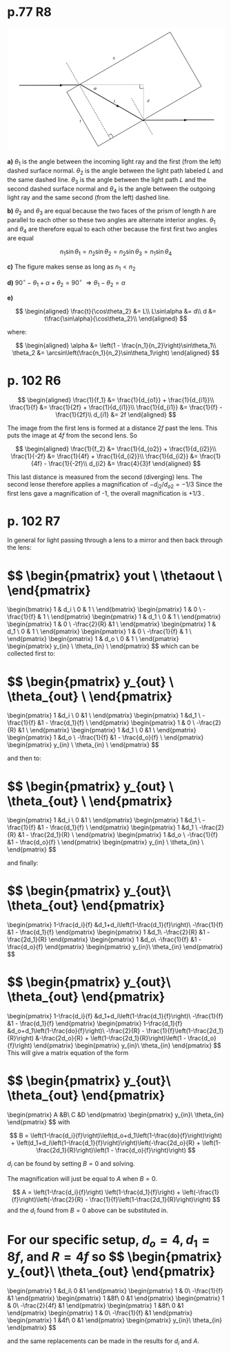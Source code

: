 # p.77 R8 

![](Pasted_image_20230216133815.png)

**a)** $\theta_1$ is the angle between the incoming light ray and the first (from the left) dashed surface normal. $\theta_2$ is the angle between the light path labeled $L$ and the same dashed line. $\theta_3$ is the angle between the light path $L$ and the second dashed surface normal and $\theta_4$ is the angle between the outgoing light ray and the same second (from the left) dashed line.

**b)** $\theta_2$ and $\theta_3$ are equal because the two faces of the prism of length $h$ are parallel to each other so these two angles are alternate interior angles. $\theta_1$ and $\theta_4$ are therefore equal to each other because the first first two angles are equal 

$$
n_1\sin\theta_1 = n_2\sin\theta_2 = n_2\sin\theta_3 = n_1\sin\theta_4
$$

**c)** The figure makes sense as long as $n_1 < n_2$

**d)** 
$90^\circ - \theta_1 + \alpha + \theta_2 = 90^\circ$ 
$\Rightarrow \theta_1 - \theta_2 = \alpha$

**e)**

$$
\begin{aligned}
\frac{t}{\cos\theta_2} &= L\\
L\sin\alpha &= d\\
d &= t\frac{\sin\alpha}{\cos\theta_2}\\
\end{aligned}
$$

where:

$$
\begin{aligned}
\alpha &= \left(1 - \frac{n_1}{n_2}\right)\sin\theta_1\\
\theta_2 &= \arcsin\left(\frac{n_1}{n_2}\sin\theta_1\right)
\end{aligned}
$$

# p. 102 R6

$$
\begin{aligned}
\frac{1}{f_1} &= \frac{1}{d_{o1}} + \frac{1}{d_{i1}}\\
\frac{1}{f} &= \frac{1}{2f} + \frac{1}{d_{i1}}\\
\frac{1}{d_{i1}} &= \frac{1}{f} - \frac{1}{2f}\\
d_{i1} &= 2f
\end{aligned}
$$

The image from the first lens is formed at a distance $2f$ past the lens. This puts the image at $4f$ from the second lens. So

$$
\begin{aligned}
\frac{1}{f_2} &= \frac{1}{d_{o2}} + \frac{1}{d_{i2}}\\
\frac{1}{-2f} &= \frac{1}{4f} + \frac{1}{d_{i2}}\\
\frac{1}{d_{i2}} &= \frac{1}{4f} - \frac{1}{-2f}\\
d_{i2} &= \frac{4}{3}f
\end{aligned}
$$

This last distance is measured from the second (diverging) lens. The second lense therefore applies a magnification of $-d_{i2}/d_{o2} = -1/3$ Since the first lens gave a magnification of -1, the overall magnification is $+1/3$ .

# p. 102 R7

In general for light passing through a lens to a mirror and then back through the lens:

$$
\begin{pmatrix}
yout \\ 
\thetaout \\ 
\end{pmatrix}
=
\begin{bmatrix}
1 & d_i \\
0 & 1 \\
\end{bmatrix}
\begin{pmatrix}
1 & 0 \\
-\frac{1}{f} & 1 \\
\end{pmatrix}
\begin{pmatrix}
1 & d_1 \\
0 & 1 \\
\end{pmatrix}
\begin{pmatrix}
1 & 0 \\
-\frac{2}{R} &1 \\
\end{pmatrix}
\begin{pmatrix}
1 & d_1 \\
0 & 1 \\
\end{pmatrix}
\begin{pmatrix}
1 & 0 \\
-\frac{1}{f} & 1 \\
\end{pmatrix}
\begin{pmatrix}
1 & d_o \\
0 & 1 \\
\end{pmatrix}
\begin{pmatrix}
y_{in} \\
\theta_{in} \\
\end{pmatrix}
$$
which can be collected first to:

$$
\begin{pmatrix}
y_{out} \\
\theta_{out} \\
\end{pmatrix}
=
\begin{pmatrix}
1 &d_i \\
0 &1 \\
\end{pmatrix}
\begin{pmatrix}
1 &d_1 \\
-\frac{1}{f} &1 - \frac{d_1}{f} \\
\end{pmatrix}
\begin{pmatrix}
1 & 0 \\
-\frac{2}{R} &1 \\
\end{pmatrix}
\begin{pmatrix}
1 &d_1 \\
0 &1 \\
\end{pmatrix}
\begin{pmatrix}
1 &d_o \\
-\frac{1}{f} &1 - \frac{d_o}{f} \\
\end{pmatrix}
\begin{pmatrix}
y_{in} \\
\theta_{in} \\
\end{pmatrix}
$$

and then to:

$$
\begin{pmatrix}
y_{out} \\
\theta_{out} \\
\end{pmatrix}
=
\begin{pmatrix}
1 &d_i \\
0 &1 \\
\end{pmatrix}
\begin{pmatrix}
1 &d_1 \\
-\frac{1}{f} &1 - \frac{d_1}{f} \\
\end{pmatrix}
\begin{pmatrix}
1 &d_1 \\
-\frac{2}{R} &1 - \frac{2d_1}{R} \\
\end{pmatrix}
\begin{pmatrix}
1 &d_o \\
-\frac{1}{f} &1 - \frac{d_o}{f} \\
\end{pmatrix}
\begin{pmatrix}
y_{in} \\
\theta_{in} \\
\end{pmatrix}
$$

and finally:

$$
\begin{pmatrix}
y_{out}\\
\theta_{out}
\end{pmatrix}
=
\begin{pmatrix}
1-\frac{d_i}{f} &d_1+d_i\left(1-\frac{d_1}{f}\right)\\
-\frac{1}{f} &1 - \frac{d_1}{f}
\end{pmatrix}
\begin{pmatrix}
1 &d_1\\
-\frac{2}{R} &1 - \frac{2d_1}{R}
\end{pmatrix}
\begin{pmatrix}
1 &d_o\\
-\frac{1}{f} &1 - \frac{d_o}{f}
\end{pmatrix}
\begin{pmatrix}
y_{in}\\
\theta_{in}
\end{pmatrix}
$$

$$
\begin{pmatrix}
y_{out}\\
\theta_{out}
\end{pmatrix}
=
\begin{pmatrix}
1-\frac{d_i}{f} &d_1+d_i\left(1-\frac{d_1}{f}\right)\\
-\frac{1}{f} &1 - \frac{d_1}{f}
\end{pmatrix}
\begin{pmatrix}
1-\frac{d_1}{f} &d_o+d_1\left(1-\frac{do}{f}\right)\\
-\frac{2}{R} - \frac{1}{f}\left(1-\frac{2d_1}{R}\right) &-\frac{2d_o}{R} + \left(1-\frac{2d_1}{R}\right)\left(1 - \frac{d_o}{f}\right)
\end{pmatrix}
\begin{pmatrix}
y_{in}\\
\theta_{in}
\end{pmatrix}
$$
This will give a matrix equation of the form 

$$
\begin{pmatrix}
y_{out}\\
\theta_{out}
\end{pmatrix}
=
\begin{pmatrix}
A &B\\
C &D
\end{pmatrix}
\begin{pmatrix}
y_{in}\\
\theta_{in}
\end{pmatrix}
$$
with 

$$
B = \left(1-\frac{d_i}{f}\right)\left(d_o+d_1\left(1-\frac{do}{f}\right)\right) + \left(d_1+d_i\left(1-\frac{d_1}{f}\right)\right)\left(-\frac{2d_o}{R} + \left(1-\frac{2d_1}{R}\right)\left(1 - \frac{d_o}{f}\right)\right)
$$

$d_i$ can be found by setting $B=0$ and solving. 

The magnification will just be equal to $A$ when $B = 0$. 

$$
A = \left(1-\frac{d_i}{f}\right) \left(1-\frac{d_1}{f}\right) + \left(-\frac{1}{f}\right)\left(-\frac{2}{R} - \frac{1}{f}\left(1-\frac{2d_1}{R}\right)\right)
$$
and the $d_i$ found from $B=0$ above can be substituted in.

For our specific setup, $d_o = 4, d_1 = 8f$, and $R=4f$ so
$$
\begin{pmatrix}
y_{out}\\
\theta_{out}
\end{pmatrix}
=
\begin{pmatrix}
1 &d_i\\
0 &1
\end{pmatrix}
\begin{pmatrix}
1 & 0\\
-\frac{1}{f} &1
\end{pmatrix}
\begin{pmatrix}
1 &8f\\
0 &1
\end{pmatrix}
\begin{pmatrix}
1 & 0\\
-\frac{2}{4f} &1
\end{pmatrix}
\begin{pmatrix}
1 &8f\\
0 &1
\end{pmatrix}
\begin{pmatrix}
1 & 0\\
-\frac{1}{f} &1
\end{pmatrix}
\begin{pmatrix}
1 &4f\\
0 &1
\end{pmatrix}
\begin{pmatrix}
y_{in}\\
\theta_{in}
\end{pmatrix}
$$

and the same replacements can be made in the results for $d_i$ and $A$.